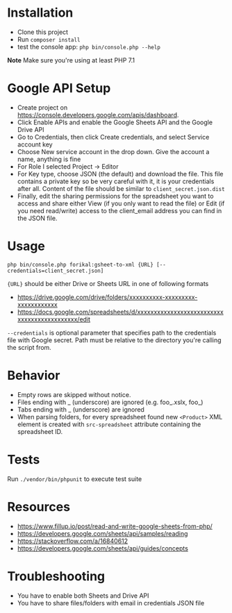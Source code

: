 # Installation
- Clone this project
- Run `composer install`
- test the console app: `php bin/console.php --help`

__Note__ Make sure you're using at least PHP 7.1

# Google API Setup
- Create project on https://console.developers.google.com/apis/dashboard.
- Click Enable APIs and enable the Google Sheets API and the Google Drive API
- Go to Credentials, then click Create credentials, and select Service account key
- Choose New service account in the drop down. Give the account a name, anything is fine
- For Role I selected Project -> Editor
- For Key type, choose JSON (the default) and download the file. 
This file contains a private key so be very careful with it, it is your credentials after all. 
Content of the file should be similar to `client_secret.json.dist` 
- Finally, edit the sharing permissions for the spreadsheet you want to access and share either View 
(if you only want to read the file) or Edit (if you need read/write) access to the client_email address you can 
find in the JSON file.

# Usage
`php bin/console.php forikal:gsheet-to-xml {URL} [--credentials=client_secret.json]`

`{URL}` should be either Drive or Sheets URL in one of following formats
- https://drive.google.com/drive/folders/xxxxxxxxxx-xxxxxxxxx-xxxxxxxxxxxx
- https://docs.google.com/spreadsheets/d/xxxxxxxxxxxxxxxxxxxxxxxxxxxxxxxxxxxxxxxxxxxx/edit

`--credentials` is optional parameter that specifies path to the credentials file with Google secret. Path
must be relative to the directory you're calling the script from.

# Behavior

- Empty rows are skipped without notice.
- Files ending with _ (underscore) are ignored (e.g. foo_.xslx, foo_)
- Tabs ending with _ (underscore) are ignored
- When parsing folders, for every spreadsheet found new `<Product>` XML element is created with `src-spreadsheet` attribute
containing the spreadsheet ID.

# Tests
Run `./vendor/bin/phpunit` to execute test suite

# Resources
- https://www.fillup.io/post/read-and-write-google-sheets-from-php/
- https://developers.google.com/sheets/api/samples/reading
- https://stackoverflow.com/a/16840612
- https://developers.google.com/sheets/api/guides/concepts

# Troubleshooting
- You have to enable both Sheets and Drive API
- You have to share files/folders with email in credentials JSON file

